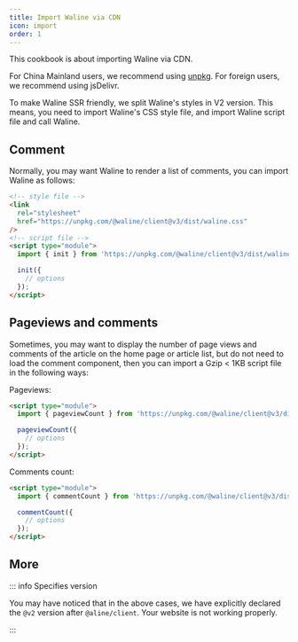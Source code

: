 ```yaml
---
title: Import Waline via CDN
icon: import
order: 1
---
```


This cookbook is about importing Waline via CDN.

<!-- more -->

For China Mainland users, we recommend using [unpkg](https://unpkg.com/@waline/client). For foreign users, we recommend using jsDelivr.

To make Waline SSR friendly, we split Waline's styles in V2 version. This means, you need to import Waline's CSS style file, and import Waline script file and call Waline.

## Comment

Normally, you may want Waline to render a list of comments, you can import Waline as follows:

```html
<!-- style file -->
<link
  rel="stylesheet"
  href="https://unpkg.com/@waline/client@v3/dist/waline.css"
/>
<!-- script file -->
<script type="module">
  import { init } from 'https://unpkg.com/@waline/client@v3/dist/waline.js';

  init({
    // options
  });
</script>
```

## Pageviews and comments

Sometimes, you may want to display the number of page views and comments of the article on the home page or article list, but do not need to load the comment component, then you can import a Gzip < 1KB script file in the following ways:

Pageviews:

```html
<script type="module">
  import { pageviewCount } from 'https://unpkg.com/@waline/client@v3/dist/pageview.js';

  pageviewCount({
    // options
  });
</script>
```

Comments count:

```html
<script type="module">
  import { commentCount } from 'https://unpkg.com/@waline/client@v3/dist/comment.js';

  commentCount({
    // options
  });
</script>
```

## More

::: info Specifies version

You may have noticed that in the above cases, we have explicitly declared the `@v2` version after `@aline/client`. Your website is not working properly.

:::

